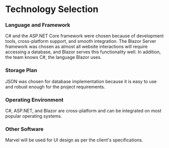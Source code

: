 # Technology Selection
### Language and Framework
C# and the ASP.NET Core framework were chosen because of development tools, cross-platform support, and smooth integration. The Blazor Server framework was chosen as almost all website interactions will require accessing a database, and Blazor serves this functionality well. In addition, the team knows C#, the language Blazor uses.
### Storage Plan
JSON was chosen for database implementation because it is easy to use and robust enough for the project requirements.
### Operating Environment
C#, ASP.NET, and Blazor are cross-platform and can be integrated on most popular operating systems.
### Other Software
Marvel will be used for UI design as per the client's specifications.
